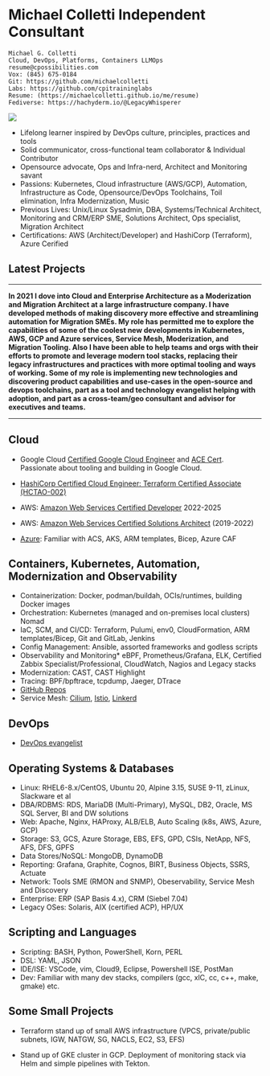 # Michael Colletti Independent Consultant

```
Michael G. Colletti 
Cloud, DevOps, Platforms, Containers LLMOps  
resume@cpossibilities.com
Vox: (845) 675-0184
Git: https://github.com/michaelcolletti
Labs: https://github.com/cpitraininglabs
Resume: (https://michaelcolletti.github.io/me/resume)
Fediverse: https://hachyderm.io/@LegacyWhisperer
```
<a href="mailto:devnullid+githubcontact@gmail.com?subject=Service Query From Resume"><img src="https://img.shields.io/badge/gmail-%23DD0031.svg?&style=for-the-badge&logo=gmail&logoColor=white"/></a>


<div data-iframe-width="150" data-iframe-height="270" data-share-badge-id="a528e159-4217-4873-9a27-c01ca955c5b2" data-share-badge-host="https://www.credly.com"></div><script type="text/javascript" async src="//cdn.credly.com/assets/utilities/embed.js"></script>

 <div data-iframe-width="150" data-iframe-height="270" data-share-badge-id="3add1452afc74d62a504c20c9967f734" data-share-badge-host="https://www.credly.com"></div><script type="text/javascript" async src="//cdn.credly.com/assets/utilities/embed.js"></script>

<div data-iframe-width="150" data-iframe-height="270" data-share-badge-id="2d5a75b0-b7c8-4682-9149-c2fe1e3c312f" data-share-badge-host="https://www.credly.com"></div><script type="text/javascript" async src="//cdn.credly.com/assets/utilities/embed.js"></script>

<div data-iframe-width="150" data-iframe-height="270" data-share-badge-id="3add1452afc74d62a504c20c9967f734" data-share-badge-host="https://www.credly.com"></div><script type="text/javascript" async src="//cdn.credly.com/assets/utilities/embed.js"></script>

<div data-iframe-width="150" data-iframe-height="270" data-share-badge-id="56e5f89c-0bc3-45f4-86c6-f0defdf0d2f1" data-share-badge-host="https://www.credly.com"></div><script type="text/javascript" async src="//cdn.credly.com/assets/utilities/embed.js"></script>

<div data-iframe-width="150" data-iframe-height="270" data-share-badge-id="813d732e-7144-4078-9642-c775efd7bf07" data-share-badge-host="https://www.credly.com"></div><script type="text/javascript" async src="//cdn.credly.com/assets/utilities/embed.js"></script>

<div data-iframe-width="150" data-iframe-height="270" data-share-badge-id="ded1e787-054c-4674-a4f1-c532b51049e3" data-share-badge-host="https://www.credly.com"></div><script type="text/javascript" async src="//cdn.credly.com/assets/utilities/embed.js"></script>


* Lifelong learner inspired by DevOps culture, principles, practices and tools
* Solid communicator, cross-functional team collaborator & Individual Contributor
* Opensource advocate, Ops and Infra-nerd, Architect and Monitoring savant
* Passions: Kubernetes, Cloud infrastructure (AWS/GCP), Automation, Infrastructure as Code, Opensource/DevOps Toolchains, Toil elimination, Infra Modernization, Music
* Previous Lives: Unix/Linux Sysadmin, DBA, Systems/Technical Architect, Monitoring and CRM/ERP SME, Solutions Architect, Ops specialist, Migration Architect
* Certifications: AWS (Architect/Developer) and HashiCorp (Terraform), Azure Cerified 

## Latest Projects
___

**In 2021 I dove into Cloud and Enterprise Architecture as a Moderization and Migration Architect at a large infrastructure company. I have developed methods of making discovery more effective and streamlining automation for Migration SMEs. My role has permitted me to explore the capabilities of some of the coolest new developments in Kubernetes, AWS, GCP and Azure services, Service Mesh, Moderization, and Migration Tooling. Also I have been able to help teams and orgs with their efforts to promote and leverage modern tool stacks, replacing their legacy infrastructures and practices with more optimal tooling and ways of working. Some of my role is implementing new technologies and discovering product capabilities and use-cases in the open-source and devops toolchains, part as a tool and technology evangelist helping with adoption, and part as a cross-team/geo consultant and advisor for executives and teams.**


___

## Cloud

* Google Cloud [Certified Google Cloud Engineer](https://api.accredible.com/v1/frontend/credential_website_embed_image/badge/86758246) and [ACE Cert](https://api.accredible.com/v1/frontend/credential_website_embed_image/certificate/86758246). Passionate about tooling and building in Google Cloud. 

* [HashiCorp Certified Cloud Engineer: Terraform Certified Associate (HCTAO-002)](https://www.credly.com/badges/2d5a75b0-b7c8-4682-9149-c2fe1e3c312f/public_url)
* AWS: [Amazon Web Services Certified Developer](https://www.credly.com/badges/56e5f89c-0bc3-45f4-86c6-f0defdf0d2f1/public_url) 2022-2025
* AWS: [Amazon Web Services Certified Solutions Architect](https://www.credly.com/badges/ad3acd8d-d45a-48f5-a754-40602a58c1e4/public_url) (2019-2022)
* [Azure](https://www.credly.com/badges/750f9656-f620-41e1-9a1b-a27dcfab7ebd/public_url): Familiar with ACS, AKS, ARM templates, Bicep, Azure CAF

## Containers, Kubernetes, Automation, Modernization and Observability

* Containerization:  Docker, podman/buildah, OCIs/runtimes, building Docker images
* Orchestration: Kubernetes (managed and on-premises local clusters) Nomad 
* IaC, SCM, and CI/CD: Terraform, Pulumi, env0, CloudFormation, ARM templates/Bicep, Git and GitLab, Jenkins
* Config Management: Ansible, assorted frameworks and godless scripts
* Observability and Monitoring* eBPF, Prometheus/Grafana, ELK, Certified Zabbix Specialist/Professional, CloudWatch, Nagios and Legacy stacks
* Modernization: CAST, CAST Highlight
* Tracing: BPF/bpftrace, tcpdump, Jaeger, DTrace
* [GitHub Repos](https://github.com/michaelcolletti)
* Service Mesh: [Cilium](https://cilium.io/), [Istio](https://istio.io/), [Linkerd](https://linkerd.io/)

## DevOps

* [DevOps evangelist](https://michaelcolletti.github.io/me/devops/)

## Operating Systems & Databases

* Linux: RHEL6-8.x/CentOS, Ubuntu 20, Alpine 3.15, SUSE 9-11, zLinux, Slackware et al
* DBA/RDBMS: RDS, MariaDB (Multi-Primary), MySQL, DB2, Oracle, MS SQL Server, BI and DW solutions
* Web: Apache, Nginx, HAProxy, ALB/ELB, Auto Scaling (k8s, AWS, Azure, GCP)
* Storage: S3, GCS, Azure Storage, EBS, EFS, GPD, CSIs, NetApp, NFS, AFS, DFS, GPFS
* Data Stores/NoSQL: MongoDB, DynamoDB
* Reporting: Grafana, Graphite, Cognos, BIRT, Business Objects, SSRS, Actuate
* Network: Tools SME (RMON and SNMP), Obeservability, Service Mesh and Discovery
* Enterprise: ERP (SAP Basis 4.x), CRM (Siebel 7.04)
* Legacy OSes: Solaris, AIX (certified ACP), HP/UX

## Scripting and Languages

* Scripting: BASH, Python, PowerShell, Korn, PERL
* DSL: YAML, JSON
* IDE/ISE: VSCode, vim, Cloud9, Eclipse, Powershell ISE, PostMan
* Dev: Familiar with many dev stacks, compilers (gcc, xlC, cc, c++, make, gmake) etc.

## Some Small Projects 

* Terraform stand up of small AWS infrastructure (VPCS, private/public subnets, IGW, NATGW, SG, NACLS, EC2, S3, EFS)

* Stand up of GKE cluster in GCP. Deployment of monitoring stack via Helm and simple pipelines with Tekton. 